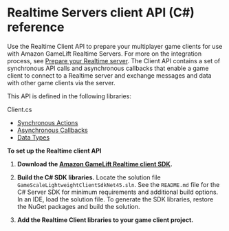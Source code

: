 # Realtime Servers client API \(C\#\) reference<a name="realtime-sdk-csharp-ref"></a>

Use the Realtime Client API to prepare your multiplayer game clients for use with Amazon GameLift Realtime Servers\. For more on the integration process, see [Prepare your Realtime server](gamelift_quickstart_integration.md#realtime-plan)\. The Client API contains a set of synchronous API calls and asynchronous callbacks that enable a game client to connect to a Realtime server and exchange messages and data with other game clients via the server\. 

This API is defined in the following libraries: 

Client\.cs 
+ [Synchronous Actions](realtime-sdk-csharp-ref-actions.md)
+ [Asynchronous Callbacks](realtime-sdk-csharp-ref-callbacks.md)
+ [Data Types](realtime-sdk-csharp-ref-datatypes.md)

**To set up the Realtime client API**

1. **Download the [Amazon GameLift Realtime client SDK](https://aws.amazon.com/gamelift/getting-started)\.** 

1. **Build the C\# SDK libraries\.** Locate the solution file `GameScaleLightweightClientSdkNet45.sln`\. See the `README.md` file for the C\# Server SDK for minimum requirements and additional build options\. In an IDE, load the solution file\. To generate the SDK libraries, restore the NuGet packages and build the solution\.

1. **Add the Realtime Client libraries to your game client project\.** 

